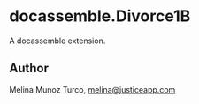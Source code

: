 # docassemble.Divorce1B

A docassemble extension.

## Author

Melina Munoz Turco, melina@justiceapp.com

